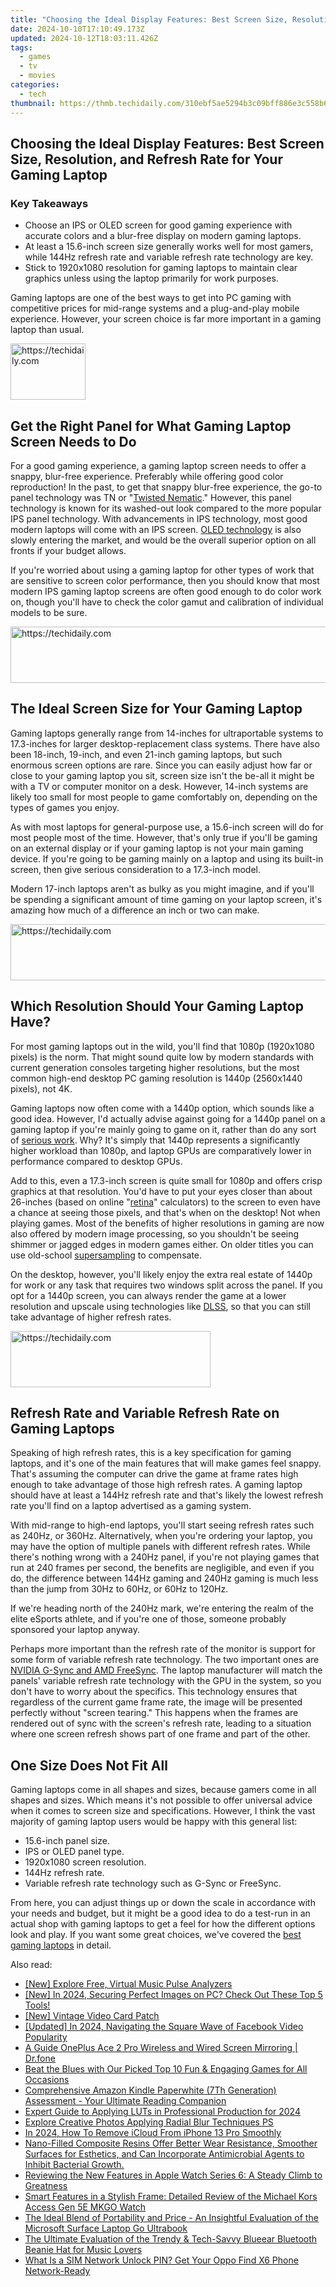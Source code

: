 ```yaml
---
title: "Choosing the Ideal Display Features: Best Screen Size, Resolution, and Refresh Rate for Your Gaming Laptop"
date: 2024-10-10T17:10:49.173Z
updated: 2024-10-12T18:03:11.426Z
tags:
  - games
  - tv
  - movies
categories:
  - tech
thumbnail: https://thmb.techidaily.com/310ebf5ae5294b3c09bff886e3c558b63079bc0b815690abddeb6c6ade1d7933.JPG
---
```


## Choosing the Ideal Display Features: Best Screen Size, Resolution, and Refresh Rate for Your Gaming Laptop

### Key Takeaways

* Choose an IPS or OLED screen for good gaming experience with accurate colors and a blur-free display on modern gaming laptops.
* At least a 15.6-inch screen size generally works well for most gamers, while 144Hz refresh rate and variable refresh rate technology are key.
* Stick to 1920x1080 resolution for gaming laptops to maintain clear graphics unless using the laptop primarily for work purposes.

 Gaming laptops are one of the best ways to get into PC gaming with competitive prices for mid-range systems and a plug-and-play mobile experience. However, your screen choice is far more important in a gaming laptop than usual.

<!-- affiliate ads begin -->
<a href="https://25home.pxf.io/c/5597632/2148635/16836" target="_top" id="2148635">
  <img src="//a.impactradius-go.com/display-ad/16836-2148635" border="0" alt="https://techidaily.com" width="120" height="90"/>
</a>
<img height="0" width="0" src="https://25home.pxf.io/i/5597632/2148635/16836" style="position:absolute;visibility:hidden;" border="0" />
<!-- affiliate ads end -->

##  Get the Right Panel for What Gaming Laptop Screen Needs to Do

 For a good gaming experience, a gaming laptop screen needs to offer a snappy, blur-free experience. Preferably while offering good color reproduction! In the past, to get that snappy blur-free experience, the go-to panel technology was TN or "[Twisted Nematic](https://facebook-video-footage.techidaily.com/updated-the-art-of-youtube-management-by-studio-techniques/)." However, this panel technology is known for its washed-out look compared to the more popular IPS panel technology. With advancements in IPS technology, most good modern laptops will come with an IPS screen. [OLED technology](https://phone-solutions.techidaily.com/complete-guide-for-recovering-messages-files-on-tecno-phantom-v-flip-by-fonelab-android-recover-messages/) is also slowly entering the market, and would be the overall superior option on all fronts if your budget allows.

 If you're worried about using a gaming laptop for other types of work that are sensitive to screen color performance, then you should know that most modern IPS gaming laptop screens are often good enough to do color work on, though you'll have to check the color gamut and calibration of individual models to be sure.

<!-- affiliate ads begin -->
<a href="https://appsumo.8odi.net/c/5597632/2100538/7443" target="_top" id="2100538">
  <img src="//a.impactradius-go.com/display-ad/7443-2100538" border="0" alt="https://techidaily.com" width="728" height="90"/>
</a>
<img height="0" width="0" src="https://appsumo.8odi.net/i/5597632/2100538/7443" style="position:absolute;visibility:hidden;" border="0" />
<!-- affiliate ads end -->

##  The Ideal Screen Size for Your Gaming Laptop

 Gaming laptops generally range from 14-inches for ultraportable systems to 17.3-inches for larger desktop-replacement class systems. There have also been 18-inch, 19-inch, and even 21-inch gaming laptops, but such enormous screen options are rare. Since you can easily adjust how far or close to your gaming laptop you sit, screen size isn't the be-all it might be with a TV or computer monitor on a desk. However, 14-inch systems are likely too small for most people to game comfortably on, depending on the types of games you enjoy.

 As with most laptops for general-purpose use, a 15.6-inch screen will do for most people most of the time. However, that's only true if you'll be gaming on an external display or if your gaming laptop is not your main gaming device. If you're going to be gaming mainly on a laptop and using its built-in screen, then give serious consideration to a 17.3-inch model.

 Modern 17-inch laptops aren't as bulky as you might imagine, and if you'll be spending a significant amount of time gaming on your laptop screen, it's amazing how much of a difference an inch or two can make.

<!-- affiliate ads begin -->
<a href="https://appsumo.8odi.net/c/5597632/2105867/7443" target="_top" id="2105867">
  <img src="//a.impactradius-go.com/display-ad/7443-2105867" border="0" alt="https://techidaily.com" width="728" height="90"/>
</a>
<img height="0" width="0" src="https://appsumo.8odi.net/i/5597632/2105867/7443" style="position:absolute;visibility:hidden;" border="0" />
<!-- affiliate ads end -->

##  Which Resolution Should Your Gaming Laptop Have?

 For most gaming laptops out in the wild, you'll find that 1080p (1920x1080 pixels) is the norm. That might sound quite low by modern standards with current generation consoles targeting higher resolutions, but the most common high-end desktop PC gaming resolution is 1440p (2560x1440 pixels), not 4K.

 Gaming laptops now often come with a 1440p option, which sounds like a good idea. However, I'd actually advise against going for a 1440p panel on a gaming laptop if you're mainly going to game on it, rather than do any sort of [serious work](https://fox-blue.techidaily.com/updated-the-most-popular-wedding-countdown-clocks-a-top-10-list-androidios-for-2024/). Why? It's simply that 1440p represents a significantly higher workload than 1080p, and laptop GPUs are comparatively lower in performance compared to desktop GPUs.

 Add to this, even a 17.3-inch screen is quite small for 1080p and offers crisp graphics at that resolution. You'd have to put your eyes closer than about 26-inches (based on online "[retina](https://instagram-clips.techidaily.com/updated-in-2024-streamlining-social-media-posting-vimeo-on-instagram/)" calculators) to the screen to even have a chance at seeing those pixels, and that's when on the desktop! Not when playing games. Most of the benefits of higher resolutions in gaming are now also offered by modern image processing, so you shouldn't be seeing shimmer or jagged edges in modern games either. On older titles you can use old-school [supersampling](https://youtube-data.techidaily.com/024-approved-tackle-typical-youtube-short-challenges/) to compensate.

 On the desktop, however, you'll likely enjoy the extra real estate of 1440p for work or any task that requires two windows split across the panel. If you opt for a 1440p screen, you can always render the game at a lower resolution and upscale using technologies like [DLSS](https://desktop-recording.techidaily.com/new-2024-approved-capture-master-high-res-screen-record/), so that you can still take advantage of higher refresh rates.

<!-- affiliate ads begin -->
<a href="https://bluettius.sjv.io/c/5597632/2139113/17108" target="_top" id="2139113">
  <img src="//a.impactradius-go.com/display-ad/17108-2139113" border="0" alt="https://techidaily.com" width="320" height="90"/>
</a>
<img height="0" width="0" src="https://bluettius.sjv.io/i/5597632/2139113/17108" style="position:absolute;visibility:hidden;" border="0" />
<!-- affiliate ads end -->

##  Refresh Rate and Variable Refresh Rate on Gaming Laptops

 Speaking of high refresh rates, this is a key specification for gaming laptops, and it's one of the main features that will make games feel snappy. That's assuming the computer can drive the game at frame rates high enough to take advantage of those high refresh rates. A gaming laptop should have at least a 144Hz refresh rate and that's likely the lowest refresh rate you'll find on a laptop advertised as a gaming system.

 With mid-range to high-end laptops, you'll start seeing refresh rates such as 240Hz, or 360Hz. Alternatively, when you're ordering your laptop, you may have the option of multiple panels with different refresh rates. While there's nothing wrong with a 240Hz panel, if you're not playing games that run at 240 frames per second, the benefits are negligible, and even if you do, the difference between 144Hz gaming and 240Hz gaming is much less than the jump from 30Hz to 60Hz, or 60Hz to 120Hz.

 If we're heading north of the 240Hz mark, we're entering the realm of the elite eSports athlete, and if you're one of those, someone probably sponsored your laptop anyway.

 Perhaps more important than the refresh rate of the monitor is support for some form of variable refresh rate technology. The two important ones are [NVIDIA G-Sync and AMD FreeSync](https://hardware-reviews.techidaily.com/in-depth-analysis-of-computer-hardware-at-toms-review-sites/). The laptop manufacturer will match the panels' variable refresh rate technology with the GPU in the system, so you don't have to worry about the specifics. This technology ensures that regardless of the current game frame rate, the image will be presented perfectly without "screen tearing." This happens when the frames are rendered out of sync with the screen's refresh rate, leading to a situation where one screen refresh shows part of one frame and part of the other.

##  One Size Does Not Fit All

 Gaming laptops come in all shapes and sizes, because gamers come in all shapes and sizes. Which means it's not possible to offer universal advice when it comes to screen size and specifications. However, I think the vast majority of gaming laptop users would be happy with this general list:

* 15.6-inch panel size.
* IPS or OLED panel type.
* 1920x1080 screen resolution.
* 144Hz refresh rate.
* Variable refresh rate technology such as G-Sync or FreeSync.

 From here, you can adjust things up or down the scale in accordance with your needs and budget, but it might be a good idea to do a test-run in an actual shop with gaming laptops to get a feel for how the different options look and play. If you want some great choices, we've covered the [best gaming laptops](https://facebook-video-share.techidaily.com/updated-premium-notebooks-select-the-best-for-professional-edits/) in detail.

<ins class="adsbygoogle"
     style="display:block"
     data-ad-format="autorelaxed"
     data-ad-client="ca-pub-7571918770474297"
     data-ad-slot="1223367746"></ins>

<ins class="adsbygoogle"
     style="display:block"
     data-ad-client="ca-pub-7571918770474297"
     data-ad-slot="8358498916"
     data-ad-format="auto"
     data-full-width-responsive="true"></ins>

<span class="atpl-alsoreadstyle">Also read:</span>
<div><ul>
<li><a href="https://some-knowledge.techidaily.com/new-explore-free-virtual-music-pulse-analyzers/"><u>[New] Explore Free, Virtual Music Pulse Analyzers</u></a></li>
<li><a href="https://screen-sharing-recording.techidaily.com/1716070270622-new-in-2024-securing-perfect-images-on-pc-check-out-these-top-5-tools/"><u>[New] In 2024, Securing Perfect Images on PC? Check Out These Top 5 Tools!</u></a></li>
<li><a href="https://screen-capture.techidaily.com/new-vintage-video-card-patch/"><u>[New] Vintage Video Card Patch</u></a></li>
<li><a href="https://facebook-video-content.techidaily.com/updated-in-2024-navigating-the-square-wave-of-facebook-video-popularity/"><u>[Updated] In 2024, Navigating the Square Wave of Facebook Video Popularity</u></a></li>
<li><a href="https://screen-mirror.techidaily.com/a-guide-oneplus-ace-2-pro-wireless-and-wired-screen-mirroring-drfone-by-drfone-android/"><u>A Guide OnePlus Ace 2 Pro Wireless and Wired Screen Mirroring | Dr.fone</u></a></li>
<li><a href="https://buynow-help.techidaily.com/beat-the-blues-with-our-picked-top-10-fun-and-engaging-games-for-all-occasions/"><u>Beat the Blues with Our Picked Top 10 Fun & Engaging Games for All Occasions</u></a></li>
<li><a href="https://buynow-help.techidaily.com/comprehensive-amazon-kindle-paperwhite-7th-generation-assessment-your-ultimate-reading-companion/"><u>Comprehensive Amazon Kindle Paperwhite (7Th Generation) Assessment - Your Ultimate Reading Companion</u></a></li>
<li><a href="https://some-knowledge.techidaily.com/expert-guide-to-applying-luts-in-professional-production-for-2024/"><u>Expert Guide to Applying LUTs in Professional Production for 2024</u></a></li>
<li><a href="https://fox-glue.techidaily.com/explore-creative-photos-applying-radial-blur-techniques-ps/"><u>Explore Creative Photos Applying Radial Blur Techniques PS</u></a></li>
<li><a href="https://activate-lock.techidaily.com/in-2024-how-to-remove-icloud-from-iphone-13-pro-smoothly-by-drfone-ios/"><u>In 2024, How To Remove iCloud From iPhone 13 Pro Smoothly</u></a></li>
<li><a href="https://buynow-help.techidaily.com/nano-filled-composite-resins-offer-better-wear-resistance-smoother-surfaces-for-esthetics-and-can-incorporate-antimicrobial-agents-to-inhibit-bacterial-grow129/"><u>Nano-Filled Composite Resins Offer Better Wear Resistance, Smoother Surfaces for Esthetics, and Can Incorporate Antimicrobial Agents to Inhibit Bacterial Growth.</u></a></li>
<li><a href="https://buynow-help.techidaily.com/reviewing-the-new-features-in-apple-watch-series-6-a-steady-climb-to-greatness/"><u>Reviewing the New Features in Apple Watch Series 6: A Steady Climb to Greatness</u></a></li>
<li><a href="https://buynow-help.techidaily.com/smart-features-in-a-stylish-frame-detailed-review-of-the-michael-kors-access-gen-5e-mkgo-watch/"><u>Smart Features in a Stylish Frame: Detailed Review of the Michael Kors Access Gen 5E MKGO Watch</u></a></li>
<li><a href="https://buynow-help.techidaily.com/the-ideal-blend-of-portability-and-price-an-insightful-evaluation-of-the-microsoft-surface-laptop-go-ultrabook/"><u>The Ideal Blend of Portability and Price - An Insightful Evaluation of the Microsoft Surface Laptop Go Ultrabook</u></a></li>
<li><a href="https://buynow-help.techidaily.com/the-ultimate-evaluation-of-the-trendy-and-tech-savvy-blueear-bluetooth-beanie-hat-for-music-lovers/"><u>The Ultimate Evaluation of the Trendy & Tech-Savvy Blueear Bluetooth Beanie Hat for Music Lovers</u></a></li>
<li><a href="https://sim-unlock.techidaily.com/what-is-a-sim-network-unlock-pin-get-your-oppo-find-x6-phone-network-ready-by-drfone-android/"><u>What Is a SIM Network Unlock PIN? Get Your Oppo Find X6 Phone Network-Ready</u></a></li>
</ul></div>

